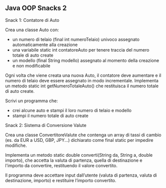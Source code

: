 ## Java OOP Snacks 2

Snack 1: Contatore di Auto
 
Crea una classe Auto con:
- un numero di telaio (final int numeroTelaio) univoco assegnato automaticamente alla creazione
- una variabile static int contatoreAuto per tenere traccia del numero totale di auto create
- un modello (final String modello) assegnato al momento della creazione e non modificabile
  
Ogni volta che viene creata una nuova Auto, il contatore deve aumentare e il numero di telaio deve essere assegnato in modo incrementale.
Implementa un metodo static int getNumeroTotaleAuto() che restituisca il numero totale di auto create.

Scrivi un programma che:
- crei alcune auto e stampi il loro numero di telaio e modello
- stampi il numero totale di auto create

  
Snack 2: Sistema di Conversione Valute
 
Crea una classe ConvertitoreValute che contenga un array di tassi di cambio (es. da EUR a USD, GBP, JPY...) dichiarato come final static per impedire modifiche.

Implementa un metodo static double converti(String da, String a, double importo), che accetta la valuta di partenza, quella di destinazione e l'importo da convertire, restituendo il valore convertito.

Il programma deve accettare input dall’utente (valuta di partenza, valuta di destinazione, importo) e restituire l’importo convertito.
